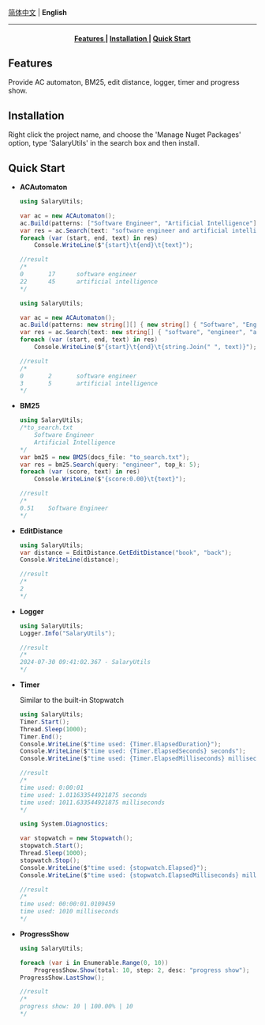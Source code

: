 [简体中文](./readme.md) | **English**

---

<h4 align="center">
    <a href=#Features> Features </a> |
    <a href=#Installation> Installation </a> |
    <a href=#Quick-start> Quick Start </a> 
</h4>

## Features

Provide AC automaton, BM25, edit distance, logger, timer and progress show.

## Installation

Right click the project name, and choose the 'Manage Nuget Packages' option, type 'SalaryUtils' in the search box and then install.

## Quick Start

- **ACAutomaton**
  
  ```C#
  using SalaryUtils;

  var ac = new ACAutomaton();
  ac.Build(patterns: ["Software Engineer", "Artificial Intelligence"], ignoreCases: true);
  var res = ac.Search(text: "software engineer and artificial intelligence");
  foreach (var (start, end, text) in res)
      Console.WriteLine($"{start}\t{end}\t{text}");

  //result
  /*
  0       17      software engineer
  22      45      artificial intelligence
  */
  ```

  ```C#
  using SalaryUtils;

  var ac = new ACAutomaton();
  ac.Build(patterns: new string[][] { new string[] { "Software", "Engineer" }, new string[] { "Artificial", "Intelligence" } }, ignoreCases: true);
  var res = ac.Search(text: new string[] { "software", "engineer", "and", "artificial", "intelligence" });
  foreach (var (start, end, text) in res)
      Console.WriteLine($"{start}\t{end}\t{string.Join(" ", text)}");
  
  //result
  /*
  0       2       software engineer
  3       5       artificial intelligence
  */
  ```
- **BM25**
  ```C#
  using SalaryUtils;
  /*to_search.txt
      Software Engineer
      Artificial Intelligence
  */
  var bm25 = new BM25(docs_file: "to_search.txt");
  var res = bm25.Search(query: "engineer", top_k: 5);
  foreach (var (score, text) in res)
      Console.WriteLine($"{score:0.00}\t{text}");

  //result
  /*
  0.51    Software Engineer
  */  
  ```

- **EditDistance**
  ```C#
  using SalaryUtils;
  var distance = EditDistance.GetEditDistance("book", "back");
  Console.WriteLine(distance);

  //result
  /*
  2
  */  
  ```

- **Logger**
  ```C#
  using SalaryUtils;
  Logger.Info("SalaryUtils");

  //result
  /*
  2024-07-30 09:41:02.367 - SalaryUtils
  */ 
  ```

- **Timer**
  
  Similar to the built-in Stopwatch
  ```C#
  using SalaryUtils;
  Timer.Start();
  Thread.Sleep(1000);
  Timer.End();
  Console.WriteLine($"time used: {Timer.ElapsedDuration}");
  Console.WriteLine($"time used: {Timer.ElapsedSeconds} seconds");
  Console.WriteLine($"time used: {Timer.ElapsedMilliseconds} milliseconds");

  //result
  /*
  time used: 0:00:01
  time used: 1.011633544921875 seconds
  time used: 1011.633544921875 milliseconds
  */ 
  ```
  ```C#
  using System.Diagnostics;

  var stopwatch = new Stopwatch();
  stopwatch.Start();
  Thread.Sleep(1000);
  stopwatch.Stop();
  Console.WriteLine($"time used: {stopwatch.Elapsed}");
  Console.WriteLine($"time used: {stopwatch.ElapsedMilliseconds} milliseconds");

  //result
  /*
  time used: 00:00:01.0109459
  time used: 1010 milliseconds
  */ 
  ```

- **ProgressShow**
  ```C#
  using SalaryUtils;

  foreach (var i in Enumerable.Range(0, 10))
      ProgressShow.Show(total: 10, step: 2, desc: "progress show");
  ProgressShow.LastShow();

  //result
  /*
  progress show: 10 | 100.00% | 10
  */ 
  ```